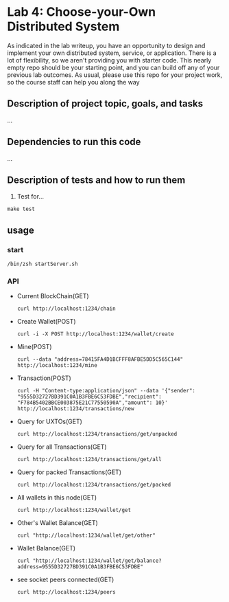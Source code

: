 # Lab 4: Choose-your-Own Distributed System

As indicated in the lab writeup, you have an opportunity to design and implement your own distributed system, service, or application.  There is a lot of flexibility, so we aren't providing you with starter code.  This nearly empty repo should be your starting point, and you can build off any of your previous lab outcomes.  As usual, please use this repo for your project work, so the course staff can help you along the way


## Description of project topic, goals, and tasks

...

## Dependencies to run this code

...

## Description of tests and how to run them

1. Test for...

```
make test
```

## usage

### start
```
/bin/zsh startServer.sh
```


### API
- Current BlockChain(GET)

  ```
  curl http://localhost:1234/chain
  ```

- Create Wallet(POST)

  ```
  curl -i -X POST http://localhost:1234/wallet/create
  ```

- Mine(POST)

  ```
  curl --data "address=78415FA4D1BCFFF8AFBE5DD5C565C144" http://localhost:1234/mine
  ```

- Transaction(POST)

  ```
  curl -H "Content-type:application/json" --data '{"sender": "9555D32727BD391C0A1B3FBE6C53FDBE","recipient": "F784B5402BBCE003875E21C77550590A","amount": 10}' http://localhost:1234/transactions/new
  ```

- Query for UXTOs(GET)

  ```
  curl http://localhost:1234/transactions/get/unpacked
  ```

- Query for all Transactions(GET)

  ```
  curl http://localhost:1234/transactions/get/all
  ```

- Query for packed Transactions(GET)

  ```
  curl http://localhost:1234/transactions/get/packed
  ```

- All wallets in this node(GET) 

  ```
  curl http://localhost:1234/wallet/get
  ```

- Other's Wallet Balance(GET)

  ```
  curl "http://localhost:1234/wallet/get/other"
  ```

- Wallet Balance(GET)

  ```
  curl "http://localhost:1234/wallet/get/balance?address=9555D32727BD391C0A1B3FBE6C53FDBE"
  ```

- see socket peers connected(GET)

  ```
  curl http://localhost:1234/peers
  ```


